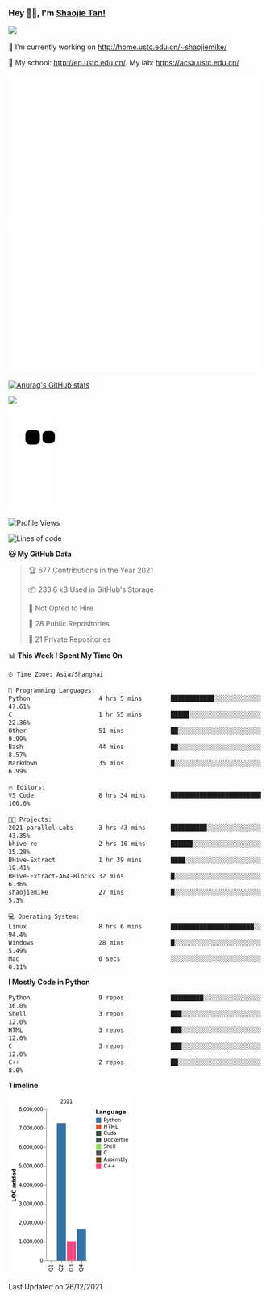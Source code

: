 

<!--
**Kirrito-k423/Kirrito-k423** is a ✨ _special_ ✨ repository because its `README.md` (this file) appears on your GitHub profile.

Here are some ideas to get you started:

- 🔭 I’m currently working on ...
- 🌱 I’m currently learning ...
- 👯 I’m looking to collaborate on ...
- 🤔 I’m looking for help with ...
- 💬 Ask me about ...
- 📫 How to reach me: ...
- 😄 Pronouns: ...
- ⚡ Fun fact: ...
-->
### Hey 👋🏽, I'm [Shaojie Tan!](http://home.ustc.edu.cn/~shaojiemike/about)

![](https://visitor-badge.glitch.me/badge?page_id=Kirrito-k423.Kirrito-k423)

🔭 I’m currently working on http://home.ustc.edu.cn/~shaojiemike/

👯 My school: http://en.ustc.edu.cn/. My lab: https://acsa.ustc.edu.cn/

![](https://github.com/Kirrito-k423/github-stats/blob/master/generated/overview.svg)
![](https://github.com/Kirrito-k423/github-stats/blob/master/generated/languages.svg)

[![Anurag's GitHub stats](https://github-readme-stats.vercel.app/api?username=Kirrito-k423&theme=flag-india&show_icons=true&hide=stars,prs,issues,contribs)](https://github.com/anuraghazra/github-readme-stats)

![](https://github-profile-summary-cards.vercel.app/api/cards/profile-details?username=Kirrito-k423&theme=vue)

![snake gif](https://github.com/Kirrito-k423/Kirrito-k423/blob/output/github-contribution-grid-snake.svg)

<!--START_SECTION:waka-->
![Profile Views](http://img.shields.io/badge/Profile%20Views-1-blue)

![Lines of code](https://img.shields.io/badge/From%20Hello%20World%20I%27ve%20Written-10%20Million%20lines%20of%20code-blue)

**🐱 My GitHub Data** 

> 🏆 677 Contributions in the Year 2021
 > 
> 📦 233.6 kB Used in GitHub's Storage 
 > 
> 🚫 Not Opted to Hire
 > 
> 📜 28 Public Repositories 
 > 
> 🔑 21 Private Repositories  
 > 
📊 **This Week I Spent My Time On** 

```text
⌚︎ Time Zone: Asia/Shanghai

💬 Programming Languages: 
Python                   4 hrs 5 mins        ████████████░░░░░░░░░░░░░   47.61% 
C                        1 hr 55 mins        █████░░░░░░░░░░░░░░░░░░░░   22.36% 
Other                    51 mins             ██░░░░░░░░░░░░░░░░░░░░░░░   9.99% 
Bash                     44 mins             ██░░░░░░░░░░░░░░░░░░░░░░░   8.57% 
Markdown                 35 mins             █░░░░░░░░░░░░░░░░░░░░░░░░   6.99%

🔥 Editors: 
VS Code                  8 hrs 34 mins       █████████████████████████   100.0%

🐱‍💻 Projects: 
2021-parallel-Labs       3 hrs 43 mins       ██████████░░░░░░░░░░░░░░░   43.35% 
bhive-re                 2 hrs 10 mins       ██████░░░░░░░░░░░░░░░░░░░   25.28% 
BHive-Extract            1 hr 39 mins        ████░░░░░░░░░░░░░░░░░░░░░   19.41% 
BHive-Extract-A64-Blocks 32 mins             █░░░░░░░░░░░░░░░░░░░░░░░░   6.36% 
shaojiemike              27 mins             █░░░░░░░░░░░░░░░░░░░░░░░░   5.3%

💻 Operating System: 
Linux                    8 hrs 6 mins        ███████████████████████░░   94.4% 
Windows                  28 mins             █░░░░░░░░░░░░░░░░░░░░░░░░   5.49% 
Mac                      0 secs              ░░░░░░░░░░░░░░░░░░░░░░░░░   0.11%

```

**I Mostly Code in Python** 

```text
Python                   9 repos             █████████░░░░░░░░░░░░░░░░   36.0% 
Shell                    3 repos             ███░░░░░░░░░░░░░░░░░░░░░░   12.0% 
HTML                     3 repos             ███░░░░░░░░░░░░░░░░░░░░░░   12.0% 
C                        3 repos             ███░░░░░░░░░░░░░░░░░░░░░░   12.0% 
C++                      2 repos             ██░░░░░░░░░░░░░░░░░░░░░░░   8.0%

```


**Timeline**

![Chart not found](https://raw.githubusercontent.com/Kirrito-k423/Kirrito-k423/main/charts/bar_graph.png) 


 Last Updated on 26/12/2021
<!--END_SECTION:waka-->

